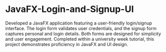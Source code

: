# JavaFX-Login-and-Signup-UI
Developed a JavaFX application featuring a user-friendly login/signup interface. The login form validates user credentials, and the signup form captures personal and login details. Both forms are designed for simplicity and user engagement. Completed within a university week tutorial, this project demonstrates proficiency in JavaFX and UI design.
